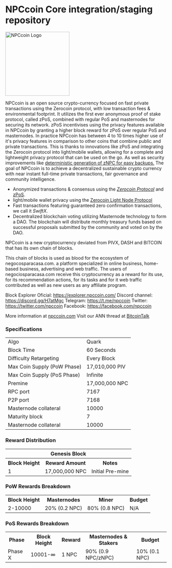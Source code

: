 NPCcoin Core integration/staging repository
=====================================

<img src="https://explorer.npccoin.com/images/logo.png" alt="NPCcoin Logo" width="200" height="200">

NPCcoin is an open source crypto-currency focused on fast private transactions using the Zerocoin protocol, with low transaction fees & environmental footprint.  It utilizes the first ever anonymous proof of stake protocol, called zPoS, combined with regular PoS and masternodes for securing its network. zPoS incentivises using the privacy features available in NPCcoin by granting a higher block reward for zPoS over regular PoS and masternodes. In practice NPCcoin has between 4 to 10 times higher use of it's privacy features in comparison to other coins that combine public and private transactions. This is thanks to innovations like zPoS and integrating the Zerocoin protocol into light/mobile wallets, allowing for a complete and lightweight privacy protocol that can be used on the go. As well as security improvements like [deterministic generation of zNPC for easy backups.](https://www.reddit.com/r/pivx/comments/8gbjf7/how_to_use_deterministic_zerocoin_generation/)
The goal of NPCcoin is to achieve a decentralized sustainable crypto currency with near instant full-time private transactions, fair governance and community intelligence.
- Anonymized transactions & consensus using the [_Zerocoin Protocol_](http://www.pivx.org/zpiv) and [zPoS](https://pivx.org/zpos/).
- light/mobile wallet privacy using the [Zerocoin Light Node Protocol](https://pivx.org/wp-content/uploads/2018/11/Zerocoin_Light_Node_Protocol.pdf)
- Fast transactions featuring guaranteed zero confirmation transactions, we call it _SwiftX_.
- Decentralized blockchain voting utilizing Masternode technology to form a DAO. The blockchain will distribute monthly treasury funds based on successful proposals submitted by the community and voted on by the DAO.

NPCcoin is a new cryptocurrency deviated from PIVX, DASH and BITCOIN that has its own chain of blocks.

This chain of blocks is used as blood for the ecosystem of negocosparacasa.com. a platform specialized in online business, home-based business, advertising and web traffic.
The users of negociosparacasa.com receive this cryptocurrency as a reward for its use, for its recommendation actions, for its tasks and for it web traffic contributed as well as new users as any affiliate program.

Block Explorer Oficial: https://explorer.npccoin.com/
Discord channel: https://discord.gg/H7atMgc
Telegram: https://t.me/npccoin
Twitter: https://twitter.com/npccoin
Facebook: https://facebook.com/npccoin

More information at [npccoin.com](https://npccoin.com) Visit our ANN thread at [BitcoinTalk](https://bitcointalk.org/index.php?topic=1360478.msg51277907#msg51277907)

### Specifications
<table>
<tr><td>Algo</td><td>Quark</td></tr>
<tr><td>Block Time</td><td>60 Seconds</td></tr>
<tr><td>Difficulty Retargeting</td><td>Every Block</td></tr>
<tr><td>Max Coin Supply (PoW Phase)</td><td>17,010,000 PIV</td></tr>
<tr><td>Max Coin Supply (PoS Phase)</td><td>Infinite</td></tr>
<tr><td>Premine</td><td>17,000,000 NPC</td></tr>
<tr><td>RPC port</td><td>7167</td></tr>
<tr><td>P2P port</td><td>7168</td></tr>
<tr><td>Masternode collateral</td><td>10000</td></tr>
<tr><td>Maturity block</td><td>7</td></tr>
<tr><td>Masternode collateral</td><td>10000</td></tr>
</table>



### Reward Distribution

<table>
<th colspan=4>Genesis Block</th>
<tr><th>Block Height</th><th>Reward Amount</th><th>Notes</th></tr>
<tr><td>1</td><td>17,000,000 NPC</td><td>Initial Pre-mine</td></tr>
</table>

### PoW Rewards Breakdown

<table>
<th>Block Height</th><th>Masternodes</th><th>Miner</th><th>Budget</th>
<tr><td>2-10000</td><td>20% (0.2 NPC)</td><td>80% (0.8 NPC)</td><td>N/A</td></tr>
</table>

### PoS Rewards Breakdown

<table>
<th>Phase</th><th>Block Height</th><th>Reward</th><th>Masternodes & Stakers</th><th>Budget</th>

<tr><td>Phase X</td><td>10001-∞</td><td>1 NPC</td><td>90% (0.9 NPC/zNPC)</td><td>10% (0.1 NPC)</td></tr>
</table>

